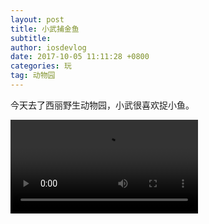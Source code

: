 ```yaml
---
layout: post
title: 小武捕金鱼
subtitle: 
author: iosdevlog
date: 2017-10-05 11:11:28 +0800
categories: 玩
tag: 动物园
---
```


今天去了西丽野生动物园，小武很喜欢捉小鱼。

<video controls="controls">
    <source src="https://firebasestorage.googleapis.com/v0/b/growth15-a8c59.appspot.com/o/2017%2F10%2F05%2Ffish.mp4?alt=media&token=31f321c9-4e45-4c88-b42c-01594681d2a0" type="video/mp4">
您的浏览器不支持播放视频
</video>
